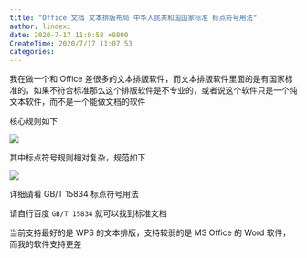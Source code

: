 ```yaml
---
title: "Office 文档 文本排版布局 中华人民共和国国家标准 标点符号用法"
author: lindexi
date: 2020-7-17 11:9:58 +0800
CreateTime: 2020/7/17 11:07:53
categories: 
---
```


我在做一个和 Office 差很多的文本排版软件，而文本排版软件里面的是有国家标准的，如果不符合标准那么这个排版软件是不专业的，或者说这个软件只是一个纯文本软件，而不是一个能做文档的软件

<!--more-->


<!-- CreateTime:2020/7/17 11:07:53 -->

<!-- 发布 -->

核心规则如下

<!-- ![](image/Office 文档 文本排版布局 中华人民共和国国家标准 标点符号用法/Office 文档 文本排版布局 中华人民共和国国家标准 标点符号用法0.png) -->



![](http://image.acmx.xyz/lindexi%2F202071711844743.jpg)

其中标点符号规则相对复杂，规范如下

<!-- ![](image/Office 文档 文本排版布局 中华人民共和国国家标准 标点符号用法/Office 文档 文本排版布局 中华人民共和国国家标准 标点符号用法1.png) -->

![](http://image.acmx.xyz/lindexi%2F2020717118259456.jpg)

详细请看 GB/T 15834 标点符号用法

请自行百度 `GB/T 15834` 就可以找到标准文档

当前支持最好的是 WPS 的文本排版，支持较弱的是 MS Office 的 Word 软件，而我的软件支持更差


